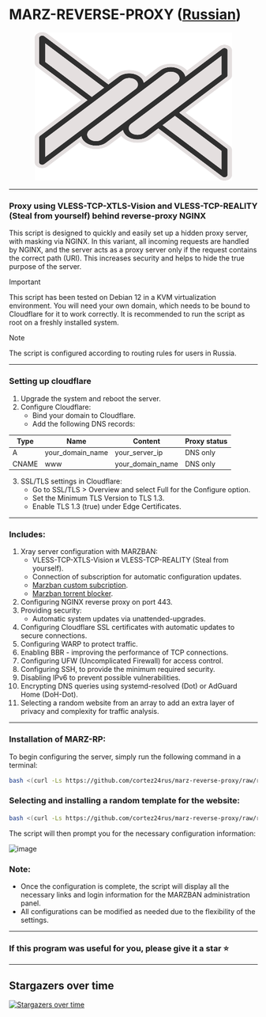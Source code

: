 # MARZ-REVERSE-PROXY ([Russian](/README_RU.md))
<p align="center"><a href="#"><img src="./media/marz.png" alt="Image" width="400" height="300"></a></p>

-----

### Proxy using VLESS-TCP-XTLS-Vision and VLESS-TCP-REALITY (Steal from yourself) behind reverse-proxy NGINX
This script is designed to quickly and easily set up a hidden proxy server, with masking via NGINX. In this variant, all incoming requests are handled by NGINX, and the server acts as a proxy server only if the request contains the correct path (URI). This increases security and helps to hide the true purpose of the server.

> [!IMPORTANT]
>  This script has been tested on Debian 12 in a KVM virtualization environment. You will need your own domain, which needs to be bound to Cloudflare for it to work correctly. It is recommended to run the script as root on a freshly installed system.

> [!NOTE]
> The script is configured according to routing rules for users in Russia.

-----

### Setting up cloudflare
1. Upgrade the system and reboot the server.
2. Configure Cloudflare:
   - Bind your domain to Cloudflare.
   - Add the following DNS records:

| Type  | Name             | Content          | Proxy status  |
| ----- | ---------------- | ---------------- | ------------- |
| A     | your_domain_name | your_server_ip   | DNS only      |
| CNAME | www              | your_domain_name | DNS only      |
   
3. SSL/TLS settings in Cloudflare:
   - Go to SSL/TLS > Overview and select Full for the Configure option.
   - Set the Minimum TLS Version to TLS 1.3.
   - Enable TLS 1.3 (true) under Edge Certificates.

-----

### Includes:
  
1. Xray server configuration with MARZBAN:
   - VLESS-TCP-XTLS-Vision и VLESS-TCP-REALITY (Steal from yourself).
   - Connection of subscription for automatic configuration updates.
   - [Marzban custom subcription](https://github.com/x0sina/marzban-sub).
   - [Marzban torrent blocker](https://github.com/kutovoys/marzban-torrent-blocker).
2. Configuring NGINX reverse proxy on port 443.
3. Providing security:
   - Automatic system updates via unattended-upgrades.
4. Configuring Cloudflare SSL certificates with automatic updates to secure connections.
5. Configuring WARP to protect traffic.
6. Enabling BBR - improving the performance of TCP connections.
7. Configuring UFW (Uncomplicated Firewall) for access control.
8. Configuring SSH, to provide the minimum required security.
9. Disabling IPv6 to prevent possible vulnerabilities.
10. Encrypting DNS queries using systemd-resolved (Dot) or AdGuard Home (DoH-Dot).
11. Selecting a random website from an array to add an extra layer of privacy and complexity for traffic analysis.

-----

### Installation of MARZ-RP:

To begin configuring the server, simply run the following command in a terminal:
```sh
bash <(curl -Ls https://github.com/cortez24rus/marz-reverse-proxy/raw/refs/heads/main/marz-rp-install-server.sh)
```

### Selecting and installing a random template for the website:
```sh
bash <(curl -Ls https://github.com/cortez24rus/marz-reverse-proxy/raw/refs/heads/main/marz-rp-random-site.sh)
```

The script will then prompt you for the necessary configuration information:

![image](https://github.com/user-attachments/assets/dc60caee-1b01-40c9-a344-e0a67ebfc2ee)

### Note: 
- Once the configuration is complete, the script will display all the necessary links and login information for the MARZBAN administration panel.
- All configurations can be modified as needed due to the flexibility of the settings.

-----

### If this program was useful for you, please give it a star ⭐

-----

## Stargazers over time
[![Stargazers over time](https://starchart.cc/cortez24rus/marz-reverse-proxy.svg?variant=adaptive)](https://starchart.cc/cortez24rus/marz-reverse-proxy)
